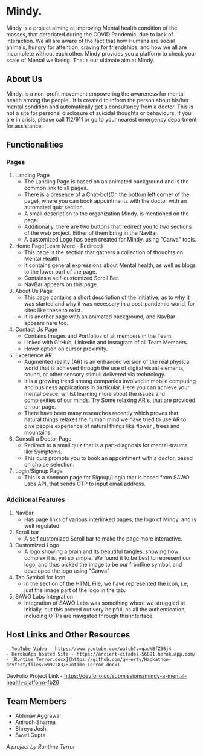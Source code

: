 # Mindy.
Mindy is a project aiming at improving Mental health condition of the masses, that detoriated during the COVID Pandemic, due to lack of interaction. We all are aware of the fact that how Humans are social animals, hungry for attention, craving for friendships, and how we all are incomplete without each other. Mindy provides you a platform to check your scale of Mental wellbeing. That's our ultimate aim at Mindy. 

## About Us
Mindy. is a non-profit movement empowering the awareness for mental health among the people . It is created to inform the person about his/her mental condition and automatically get a consultancy from a doctor. This is not a site for personal disclosure of suicidal thoughts or behaviours. If you are in crisis, please call 112/911 or go to your nearest emergency department for assistance.

## Functionalities

### Pages
1. Landing Page
    - The Landing Page is based on an animated background and is the common link to all pages.
    - There is a presence of a Chat-bot(On the bottom left corner of the page), where you can book appointments with the doctor with an automated quiz section.
    - A small description to the organization Mindy. is mentioned on the page.
    - Additionally, there are two buttons that redirect you to two sections of the web project. Either of them bring in the NavBar.
    - A customized Logo has been created for Mindy. using "Canva" tools.
2. Home Page(Learn More - Redirect)
    - This page is the section that gathers a collection of thoughts on Mental Health.
    - It contains general expressions about Mental health, as well as blogs to the lower part of the page.
    - Contains a self-customized Scroll Bar.
    - NavBar appears on this page.
3. About Us Page
    - This page contains a short description of the initiative, as to why it was started and why it was necessary in a post-pandemic world, for sites like these to exist.
    - It is another page with an animated background, and NavBar appears here too.
4. Contact Us Page
    - Contains Images and Portfolios of all members in the Team.
    - Linked with GitHub, LinkedIn and Instagram of all Team Members.
    - Hover option on cursor proximity.
5. Experience AR
    - Augmented reality (AR) is an enhanced version of the real physical world that is achieved through the use of digital visual elements, sound, or other sensory stimuli delivered via technology. 
    - It is a growing trend among companies involved in mobile computing and business applications in particular. Here you can achieve your mental peace, whilst learning more about the issues and complexities of our minds. Try Some relaxing AR's, that are provided on our page.
    - There have been many researches recently which proves that natural things relaxes the human mind we have tried to use AR to give people experience of natural things like flower , trees and mountains.
6. Consult a Doctor Page
    - Redirect to a small quiz that is a part-diagnosis for mental-trauma like Symptoms.
    - This quiz prompts you to book an appointment with a doctor, based on choice selection. 
7. Login/Signup Page
    - This is a common page for Signup/Login that is based from SAWO Labs API, that sends OTP to input email address.

### Additional Features
1. NavBar
    - Has page links of various interlinked pages, the logo of Mindy. and is well regulated.
2. Scroll bar
    - A self customized Scroll bar to make the page more interactive.
3. Customized Logo
    - A logo showing a brain and its beautiful tangles, showing how complex it is, yet so simple. We found it to be best to represent our logo, and thus picked the image to be our frontline symbol, and developed the logo using "Canva"
4. Tab Symbol for Icon
    - In the <head> section of the HTML File, we have represented the icon, i.e, just the image part of the logo in the tab.
5. SAWO Labs Integration
    - Integration of SAWO Labs was something where we struggled at initially, but this proved out very helpful, as all the authentication, including OTPs are navigated through this interface.
    
 ## Host Links and Other Resources
    - YouTube Video - https://www.youtube.com/watch?v=qadNBfZ66j4
    - HerokuApp hosted Site - https://ancient-citadel-56891.herokuapp.com/
    - [Runtime Terror.docx](https://github.com/qw-erty/Hackathon-devfest/files/6992283/Runtime.Terror.docx)
DevFolio Project Link - https://devfolio.co/submissions/mindy-a-mental-health-platform-fb26
 
 ## Team Members
  - Abhinav Aggrawal
  - Anirudh Sharma
  - Shreya Joshi
  - Swati Gupta
    
 *A project by Runtime Terror*
